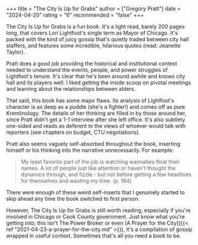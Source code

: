 +++
title = "The City Is Up for Grabs"
author = ["Gregory Pratt"]
date = "2024-04-20"
rating = "6"
recommended = "false"
+++

The City Is Up for Grabs is a fun book. It's a light read, barely 200 pages long, that covers Lori Lightfoot's single term as Mayor of Chicago. It's packed with the kind of juicy gossip that's quietly traded between city hall staffers, and features some incredible, hilarious quotes (read: Jeanette Taylor).

Pratt does a good job providing the historical and institutional context needed to understand the events, people, and power struggles of Lightfoot's tenure. It's clear that he's been around awhile and knows city hall and its players well. I liked getting the inside scoop on pivotal meetings and learning about the relationships between alders.

That said, this book has some major flaws. Its analysis of Lightfoot's character is as deep as a puddle (she's a fighter!) and comes off as pure Kremlinology. The details of her thinking are filled in by those around her, since Pratt didn't get a 1-1 interview after she left office. It's also subtlety one-sided and reads as deferent to the views of whoever would talk with reporters (see chapters on budget, CTU negotiations).

Pratt also seems vaguely self-absorbed throughout the book, inserting himself or his thinking into the narrative unnecessarily. For example:

> My least favorite part of the job is watching wannabes float their names. A lot of people just like attention or haven't thought the dynamics through, and fizzle - but not before getting a few headlines for themselves and wasting my time. (p. 184)

There were enough of these weird self-inserts that I genuinely started to skip ahead any time the book switched to first person.

However, The City Is Up for Grabs is still worth reading, especially if you're involved in Chicago or Cook County government. Just know what you're getting into; this isn't The Power Broker or even [A Prayer for the City]({{< ref "2021-04-23-a-prayer-for-the-city.md" >}}), it's a compilation of gossip wrapped in useful context. Sometimes that's all you need a book to be.
